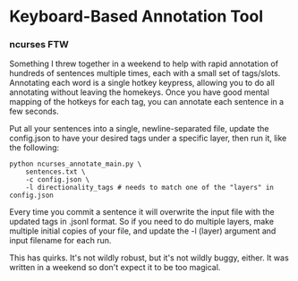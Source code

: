 # Keyboard-Based Annotation Tool
### ncurses FTW

Something I threw together in a weekend to help with rapid annotation of hundreds of sentences multiple times, each with a small set of tags/slots.  Annotating each word is a single hotkey keypress, allowing you to do all annotating without leaving the homekeys.  Once you have good mental mapping of the hotkeys for each tag, you can annotate each sentence in a few seconds. 

Put all your sentences into a single, newline-separated file, update the config.json to have your desired tags under a specific layer, then run it, like the following:

```
python ncurses_annotate_main.py \
    sentences.txt \
    -c config.json \
    -l directionality_tags # needs to match one of the "layers" in config.json
```

Every time you commit a sentence it will overwrite the input file with the updated tags in .jsonl format.  So if you need to do multiple layers, make multiple initial copies of your file, and update the -l (layer) argument and input filename for each run.

This has quirks.  It's not wildly robust, but it's not wildly buggy, either.  It was written in a weekend so don't expect it to be too magical.  
